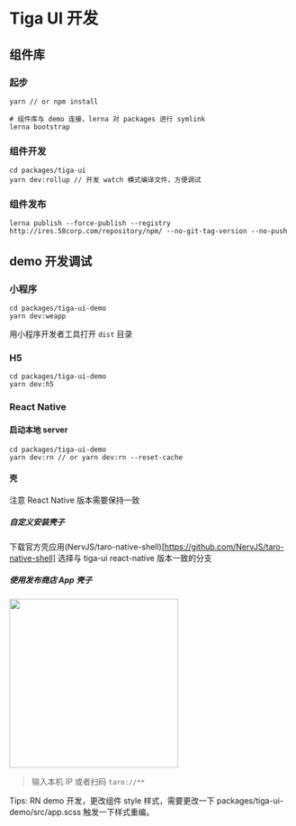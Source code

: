# Tiga UI 开发

## 组件库
### 起步
```
yarn // or npm install
```
```
# 组件库与 demo 连接，lerna 对 packages 进行 symlink
lerna bootstrap
```

### 组件开发
```
cd packages/tiga-ui
yarn dev:rollup // 开发 watch 模式编译文件，方便调试
```

### 组件发布
```
lerna publish --force-publish --registry http://ires.58corp.com/repository/npm/ --no-git-tag-version --no-push
```

## demo 开发调试
### 小程序
```
cd packages/tiga-ui-demo
yarn dev:weapp
```
用小程序开发者工具打开 `dist` 目录

### H5
```
cd packages/tiga-ui-demo
yarn dev:h5
```

### React Native
#### 启动本地 server
```
cd packages/tiga-ui-demo
yarn dev:rn // or yarn dev:rn --reset-cache
```

#### 壳
注意 React Native 版本需要保持一致

##### 自定义安装壳子
下载官方壳应用(NervJS/taro-native-shell)[https://github.com/NervJS/taro-native-shell] 选择与 tiga-ui react-native 版本一致的分支

##### 使用发布商店 App 壳子
<img src="https://tva1.sinaimg.cn/large/008i3skNgy1gvzhk2732kj30fu0u0aax.jpg" width="300px" />

> 输入本机 IP 或者扫码 `taro://**`

Tips: RN demo 开发，更改组件 style 样式，需要更改一下 packages/tiga-ui-demo/src/app.scss 触发一下样式重编。

